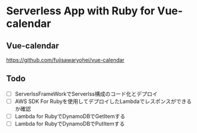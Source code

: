 # Serverless App with Ruby for Vue-calendar
## Vue-calendar
https://github.com/fujisawaryohei/vue-calendar
## Todo
- [ ] ServerlssFrameWorkでServerlss構成のコード化とデプロイ
- [ ] AWS SDK For Rubyを使用してデプロイしたLambdaでレスポンスができるか確認
- [ ] Lambda for RubyでDynamoDBでGetItemする
- [ ] Lambda for RubyでDynamoDBでPutItemする
